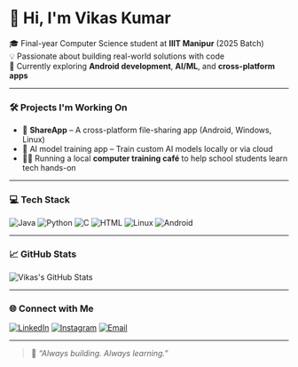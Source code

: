 # 👋 Hi, I'm Vikas Kumar

🎓 Final-year Computer Science student at **IIIT Manipur** (2025 Batch)  
💡 Passionate about building real-world solutions with code  
🚀 Currently exploring **Android development**, **AI/ML**, and **cross-platform apps**

---

### 🛠️ Projects I'm Working On

- 📲 **ShareApp** – A cross-platform file-sharing app (Android, Windows, Linux)
- 🤖 AI model training app – Train custom AI models locally or via cloud
- 🧑‍🏫 Running a local **computer training café** to help school students learn tech hands-on

---

### 💻 Tech Stack

![Java](https://img.shields.io/badge/Java-ED8B00?style=for-the-badge&logo=java&logoColor=white)
![Python](https://img.shields.io/badge/Python-3670A0?style=for-the-badge&logo=python&logoColor=white)
![C](https://img.shields.io/badge/C-00599C?style=for-the-badge&logo=c&logoColor=white)
![HTML](https://img.shields.io/badge/HTML-E34F26?style=for-the-badge&logo=html5&logoColor=white)
![Linux](https://img.shields.io/badge/Linux-FCC624?style=for-the-badge&logo=linux&logoColor=black)
![Android](https://img.shields.io/badge/Android-3DDC84?style=for-the-badge&logo=android&logoColor=white)

---

### 📈 GitHub Stats

![Vikas's GitHub Stats](https://github-readme-stats.vercel.app/api?username=vikaskumar&show_icons=true&theme=radical)

---

### 🌐 Connect with Me

[![LinkedIn](https://img.shields.io/badge/LinkedIn-blue?style=for-the-badge&logo=linkedin)](https://www.linkedin.com/in/your-link)
[![Instagram](https://img.shields.io/badge/Instagram-e4405f?style=for-the-badge&logo=instagram&logoColor=white)](https://instagram.com/your-handle)
[![Email](https://img.shields.io/badge/Email-D14836?style=for-the-badge&logo=gmail&logoColor=white)](mailto:yourname@iiitmanipur.ac.in)

---

> 🧠 *“Always building. Always learning.”*
